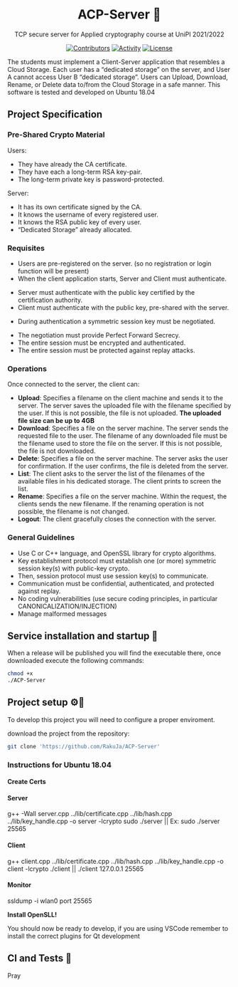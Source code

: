 <div align="center">
  <h1>ACP-Server 🚀 </h1>
</div>

<div align="center">

TCP secure server for Applied cryptography course at UniPI 2021/2022 

[![Contributors][contributors-badge]][contributors]
[![Activity][activity-badge]][activity]
[![License][license-badge]](COPYING)

</div>

The students must implement a Client-Server application that resembles a Cloud Storage.
Each user has a “dedicated storage” on the server, and User A cannot access User B “dedicated storage”.
Users can Upload, Download, Rename, or Delete data to/from the Cloud Storage in a safe manner.
This software is tested and developed on Ubuntu 18.04


## Project Specification

### Pre-Shared Crypto Material

Users:

* They have already the CA certificate.
* They have each a long-term RSA key-pair.
* The long-term private key is password-protected.

Server:

* It has its own certificate signed by the CA.
* It knows the username of every registered user.
* It knows the RSA public key of every user.
* “Dedicated Storage” already allocated.

### Requisites

* Users are pre-registered on the server. (so no registration or login function will be present)
* When the client application starts, Server and Client must authenticate.
- Server must authenticate with the public key certified by the certification authority.
- Client must authenticate with the public key, pre-shared with the server.
* During authentication a symmetric session key must be negotiated.
- The negotiation must provide Perfect Forward Secrecy.
- The entire session must be encrypted and authenticated.
- The entire session must be protected against replay attacks.

### Operations

Once connected to the server, the client can:

* **Upload**: Specifies a filename on the client machine and sends it to the server. The server saves the uploaded file with the filename specified by the user. If this is not possible, the file is not uploaded. **The uploaded file size can be up to 4GB**
* **Download**: Specifies a file on the server machine. The server sends the requested file to the user. The filename of any downloaded file must be the filename used to store the file on the server. If this is not possible, the file is not downloaded.
* **Delete**: Specifies a file on the server machine. The server asks the user for confirmation. If the user confirms, the file is deleted from the server.
* **List**: The client asks to the server the list of the filenames of the available files in his dedicated storage. The client prints to screen the list.
* **Rename**: Specifies a file on the server machine. Within the request, the clients sends the new filename. If the renaming operation is not possible, the filename is not changed.
* **Logout**: The client gracefully closes the connection with the server.

### General Guidelines

* Use C or C++ language, and OpenSSL library for crypto algorithms.
* Key establishment protocol must establish one (or more) symmetric session key(s) with public-key crypto.
* Then, session protocol must use session key(s) to communicate.
* Communication must be confidential, authenticated, and protected against replay.
* No coding vulnerabilities (use secure coding principles, in particular CANONICALIZATION/INJECTION)
* Manage malformed messages

## Service installation and startup 🏁
When a release will be published you will find the executable there, once downloaded execute the following commands:

```bash
chmod +x
./ACP-Server
```

## Project setup ⚙️🔧

To develop this project you will need to configure a proper enviroment.

download the project from the repository:

```bash
git clone 'https://github.com/RakuJa/ACP-Server'
```

### Instructions for Ubuntu 18.04

#### Create Certs

#### Server
g++ -Wall server.cpp ../lib/certificate.cpp ../lib/hash.cpp ../lib/key_handle.cpp -o server -lcrypto
sudo ./server || Ex: sudo ./server 25565

#### Client
g++ client.cpp ../lib/certificate.cpp ../lib/hash.cpp ../lib/key_handle.cpp -o client -lcrypto
./client   || ./client 127.0.0.1 25565

#### Monitor
ssldump -i wlan0 port 25565

**Install OpenSLL!**

You should now be ready to develop, if you are using VSCode remember to install the correct plugins for Qt development

## CI and Tests 🤖

Pray



[contributors-badge]: https://img.shields.io/github/contributors/RakuJa/ACP-Server "Contributors"

[contributors]: https://github.com/RakuJa/ACP-Server/graphs/contributors "Contributors"

[activity-badge]: https://img.shields.io/github/commit-activity/m/RakuJa/ACP-Server "Activity"

[activity]: https://github.com/RakuJa/ACP-Server/pulse "Activity"

[license-badge]: https://img.shields.io/github/license/RakuJa/ACP-Server
